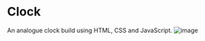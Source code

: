 # Clock
An analogue clock build using HTML, CSS and JavaScript.
![image](https://user-images.githubusercontent.com/46652536/78904980-f4de8f00-7a9a-11ea-8024-e2c7da36ccae.png)
